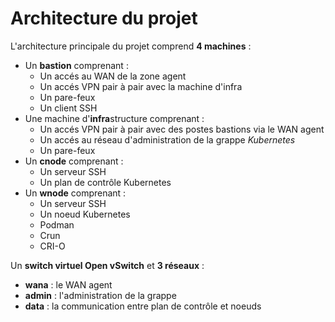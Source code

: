 # Architecture du projet

L'architecture principale du projet comprend **4 machines** :
* Un **bastion** comprenant :
    + Un accés au WAN de la zone agent
    + Un accés VPN pair à pair avec la machine d'infra
    + Un pare-feux
    + Un client SSH
* Une machine d'**infra**structure comprenant :
    + Un accés VPN pair à pair avec des postes bastions via le WAN agent
    + Un accés au réseau d'administration de la grappe *Kubernetes*
    + Un pare-feux
* Un **cnode** comprenant :
    + Un serveur SSH
    + Un plan de contrôle Kubernetes
* Un **wnode** comprenant :
    + Un serveur SSH
    + Un noeud Kubernetes
    + Podman
    + Crun
    + CRI-O

Un **switch virtuel Open vSwitch** et **3 réseaux** :

* **wana** : le WAN agent
* **admin** : l'administration de la grappe
* **data** : la communication entre plan de contrôle et noeuds
